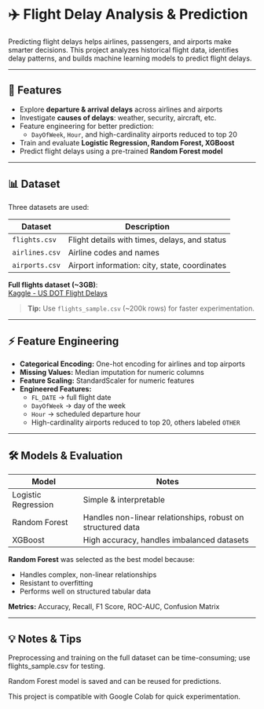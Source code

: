 # ✈️ Flight Delay Analysis & Prediction

Predicting flight delays helps airlines, passengers, and airports make smarter decisions. This project analyzes historical flight data, identifies delay patterns, and builds machine learning models to predict flight delays.

---

## 🚀 Features

- Explore **departure & arrival delays** across airlines and airports  
- Investigate **causes of delays**: weather, security, aircraft, etc.  
- Feature engineering for better prediction:
  - `DayOfWeek`, `Hour`, and high-cardinality airports reduced to top 20  
- Train and evaluate **Logistic Regression, Random Forest, XGBoost**  
- Predict flight delays using a pre-trained **Random Forest model**

---

## 📊 Dataset

Three datasets are used:

| Dataset | Description |
|---------|-------------|
| `flights.csv` | Flight details with times, delays, and status |
| `airlines.csv` | Airline codes and names |
| `airports.csv` | Airport information: city, state, coordinates |

**Full flights dataset (~3GB)**:  
[Kaggle - US DOT Flight Delays](https://www.kaggle.com/datasets/usdot/flight-delays)  

> **Tip:** Use `flights_sample.csv` (~200k rows) for faster experimentation.

---

## ⚡ Feature Engineering

- **Categorical Encoding:** One-hot encoding for airlines and top airports  
- **Missing Values:** Median imputation for numeric columns  
- **Feature Scaling:** StandardScaler for numeric features  
- **Engineered Features:**  
  - `FL_DATE` → full flight date  
  - `DayOfWeek` → day of the week  
  - `Hour` → scheduled departure hour  
  - High-cardinality airports reduced to top 20, others labeled `OTHER`  

---

## 🛠 Models & Evaluation

| Model | Notes |
|-------|-------|
| Logistic Regression | Simple & interpretable |
| Random Forest | Handles non-linear relationships, robust on structured data |
| XGBoost | High accuracy, handles imbalanced datasets |

**Random Forest** was selected as the best model because:

- Handles complex, non-linear relationships  
- Resistant to overfitting  
- Performs well on structured tabular data  

**Metrics:** Accuracy, Recall, F1 Score, ROC-AUC, Confusion Matrix  

---
## 💡 Notes & Tips

Preprocessing and training on the full dataset can be time-consuming; use flights_sample.csv for testing.

Random Forest model is saved and can be reused for predictions.

This project is compatible with Google Colab for quick experimentation.

